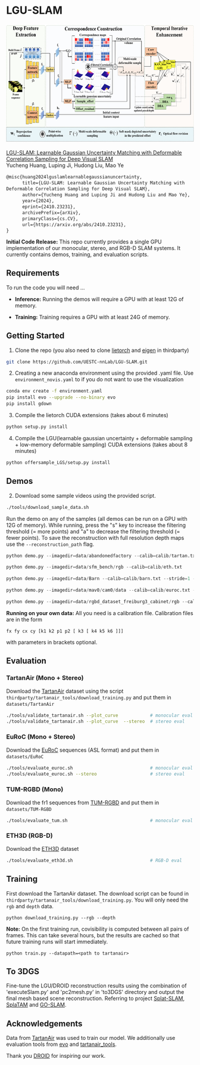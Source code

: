# LGU-SLAM


<center><img src="lgu.png" width="640" height="320" style="center"></center>


[LGU-SLAM: Learnable Gaussian Uncertainty Matching with Deformable Correlation Sampling for Deep Visual SLAM](https://arxiv.org/abs/2410.23231)  
Yucheng Huang, Luping Ji, Hudong Liu, Mao Ye

```
@misc{huang2024lguslamlearnablegaussianuncertainty,
      title={LGU-SLAM: Learnable Gaussian Uncertainty Matching with Deformable Correlation Sampling for Deep Visual SLAM}, 
      author={Yucheng Huang and Luping Ji and Hudong Liu and Mao Ye},
      year={2024},
      eprint={2410.23231},
      archivePrefix={arXiv},
      primaryClass={cs.CV},
      url={https://arxiv.org/abs/2410.23231}, 
}
```

**Initial Code Release:** This repo currently provides a single GPU implementation of our monocular, stereo, and RGB-D SLAM systems. It currently contains demos, training, and evaluation scripts. 


## Requirements

To run the code you will need ...
* **Inference:** Running the demos will require a GPU with at least 12G of memory. 

* **Training:** Training requires a GPU with at least 24G of memory. 

## Getting Started
1. Clone the repo (you also need to clone [lietorch](https://github.com/princeton-vl/lietorch.git) and [eigen](https://gitlab.com/libeigen/eigen) in thirdparty)
```Bash
git clone https://github.com/UESTC-nnLab/LGU-SLAM.git
```

2. Creating a new anaconda environment using the provided .yaml file. Use `environment_novis.yaml` to if you do not want to use the visualization
```Bash
conda env create -f environment.yaml
pip install evo --upgrade --no-binary evo
pip install gdown
```

3. Compile the lietorch CUDA extensions (takes about 6 minutes)
```Bash
python setup.py install
```

4. Compile the LGU(learnable gaussian uncertainty + deformable sampling + low-memory deformable sampling) CUDA extensions (takes about 8 minutes)
```Bash
python offersample_LGS/setup.py install
```


## Demos

2. Download some sample videos using the provided script.
```Bash
./tools/download_sample_data.sh
```

Run the demo on any of the samples (all demos can be run on a GPU with 12G of memory). While running, press the "s" key to increase the filtering threshold (= more points) and "a" to decrease the filtering threshold (= fewer points). To save the reconstruction with full resolution depth maps use the `--reconstruction_path` flag.


```Python
python demo.py --imagedir=data/abandonedfactory --calib=calib/tartan.txt --stride=2
```

```Python
python demo.py --imagedir=data/sfm_bench/rgb --calib=calib/eth.txt
```

```Python
python demo.py --imagedir=data/Barn --calib=calib/barn.txt --stride=1 --backend_nms=4
```

```Python
python demo.py --imagedir=data/mav0/cam0/data --calib=calib/euroc.txt --t0=150
```

```Python
python demo.py --imagedir=data/rgbd_dataset_freiburg3_cabinet/rgb --calib=calib/tum3.txt
```


**Running on your own data:** All you need is a calibration file. Calibration files are in the form 
```
fx fy cx cy [k1 k2 p1 p2 [ k3 [ k4 k5 k6 ]]]
```
with parameters in brackets optional.

## Evaluation

### TartanAir (Mono + Stereo)
Download the [TartanAir](https://theairlab.org/tartanair-dataset/) dataset using the script `thirdparty/tartanair_tools/download_training.py` and put them in `datasets/TartanAir`
```Bash
./tools/validate_tartanair.sh --plot_curve            # monocular eval
./tools/validate_tartanair.sh --plot_curve  --stereo  # stereo eval
```

### EuRoC (Mono + Stereo)
Download the [EuRoC](https://projects.asl.ethz.ch/datasets/doku.php?id=kmavvisualinertialdatasets) sequences (ASL format) and put them in `datasets/EuRoC`
```Bash
./tools/evaluate_euroc.sh                             # monocular eval
./tools/evaluate_euroc.sh --stereo                    # stereo eval
```

### TUM-RGBD (Mono)
Download the fr1 sequences from [TUM-RGBD](https://vision.in.tum.de/data/datasets/rgbd-dataset/download) and put them in `datasets/TUM-RGBD`
```Bash
./tools/evaluate_tum.sh                               # monocular eval
```

### ETH3D (RGB-D)
Download the [ETH3D](https://www.eth3d.net/slam_datasets) dataset
```Bash
./tools/evaluate_eth3d.sh                             # RGB-D eval
```

## Training

First download the TartanAir dataset. The download script can be found in `thirdparty/tartanair_tools/download_training.py`. You will only need the `rgb` and `depth` data.

```
python download_training.py --rgb --depth
```

**Note:** On the first training run, covisibility is computed between all pairs of frames. This can take several hours, but the results are cached so that future training runs will start immediately. 


```
python train.py --datapath=<path to tartanair>
```
## To 3DGS
Fine-tune the LGU/DROID reconstruction results using the combination of 'executeSlam.py' and 'pc2mesh.py' in 'to3DGS' directory and output the final mesh based scene reconstruction. Referring to project [Splat-SLAM](https://github.com/google-research/Splat-SLAM), [SplaTAM](https://github.com/spla-tam/SplaTAM) and [GO-SLAM](https://github.com/youmi-zym/GO-SLAM).

## Acknowledgements
Data from [TartanAir](https://theairlab.org/tartanair-dataset/) was used to train our model. We additionally use evaluation tools from [evo](https://github.com/MichaelGrupp/evo) and [tartanair_tools](https://github.com/castacks/tartanair_tools).


Thank you [DROID](https://github.com/princeton-vl/DROID-SLAM.git) for inspiring our work.
